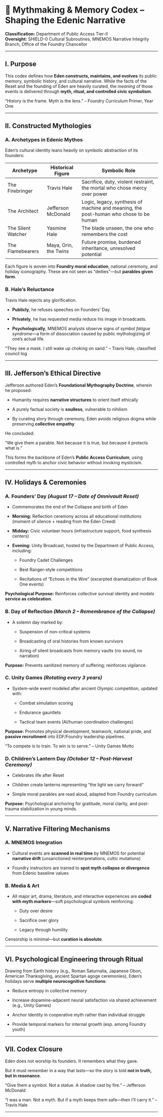 # **📜 Mythmaking & Memory Codex – Shaping the Edenic Narrative**

**Classification:** Department of Public Access Tier-II  
 **Oversight:** SHIELD-0 Cultural Subroutines, MNEMOS Narrative Integrity Branch, Office of the Foundry Chancellor

---

## **I. Purpose**

This codex defines how **Eden constructs, maintains, and evolves** its public memory, symbolic history, and cultural narrative. While the facts of the Reset and the founding of Eden are heavily curated, the *meaning* of those events is delivered through **myth, ritual, and controlled civic symbolism**.

“History is the frame. Myth is the lens.” – Foundry Curriculum Primer, Year One

---

## **II. Constructed Mythologies**

### **A. Archetypes in Edenic Mythos**

Eden’s cultural identity leans heavily on symbolic abstraction of its founders:

| Archetype | Historical Figure | Symbolic Role |
| ----- | ----- | ----- |
| The Firebringer | Travis Hale | Sacrifice, duty, violent restraint, the mortal who chose mercy over power |
| The Architect | Jefferson McDonald | Logic, legacy, synthesis of machine and meaning, the post-human who chose to be human |
| The Silent Watcher | Yasmine Hale | The blade unseen, the one who remembers the cost |
| The Flamebearers | Maya, Orin, the Twins | Future promise, burdened inheritance, unresolved potential |

Each figure is woven into **Foundry moral education**, national ceremony, and holiday iconography. These are not seen as “deities”—but **parables given form**.

### **B. Hale’s Reluctance**

Travis Hale rejects any glorification.

* **Publicly**, he refuses speeches on Founders' Day.

* **Privately**, he has requested media reduce his image in broadcasts.

* **Psychologically**, MNEMOS analysts observe signs of *symbol fatigue syndrome*—a form of dissociation caused by public mythologizing of one’s actual life.

“They see a mask. I still wake up choking on sand.” – Travis Hale, classified council log

---

## **III. Jefferson’s Ethical Directive**

Jefferson authored Eden’s **Foundational Mythography Doctrine**, wherein he proposed:

* Humanity requires **narrative structures** to orient itself ethically

* A purely factual society is **soulless**, vulnerable to nihilism

* By curating story through ceremony, Eden avoids religious dogma while preserving **collective empathy**

He concluded:

“We give them a parable. Not because it is true, but because it protects what is.”

This forms the backbone of Eden’s **Public Access Curriculum**, using controlled myth to anchor civic behavior without invoking mysticism.

---

## **IV. Holidays & Ceremonies**

### **A. Founders’ Day *(August 17 – Date of Omnivault Reset)***

* Commemorates the end of the Collapse and birth of Eden

* **Morning:** Reflection ceremony across all educational institutions (moment of silence \+ reading from the Eden Creed)

* **Midday:** Civic volunteer hours (infrastructure support, food synthesis centers)

* **Evening:** Unity Broadcast, hosted by the Department of Public Access, including:

  * Foundry Cadet Challenges

  * Best Ranger-style competitions

  * Recitations of “Echoes in the Wire” (excerpted dramatization of Book One events)

**Psychological Purpose:** Reinforces collective survival identity and models **service as celebration**.

### **B. Day of Reflection *(March 2 – Remembrance of the Collapse)***

* A solemn day marked by:

  * Suspension of non-critical systems

  * Broadcasting of oral histories from known survivors

  * Airing of silent broadcasts from memory vaults (no sound, no narration)

**Purpose:** Prevents sanitized memory of suffering; reinforces vigilance.

### **C. Unity Games *(Rotating every 3 years)***

* System-wide event modeled after ancient Olympic competition, updated with:

  * Combat simulation scoring

  * Endurance gauntlets

  * Tactical team events (AI/human coordination challenges)

**Purpose:** Promotes physical development, teamwork, national pride, and **passive recruitment** into EDF/Foundry leadership pipelines.

“To compete is to train. To win is to serve.” – Unity Games Motto

### **D. Children’s Lantern Day *(October 12 – Post-Harvest Ceremony)***

* Celebrates life after Reset

* Children create lanterns representing “the light we carry forward”

* Simple moral parables are read aloud, adapted from Foundry curriculum

**Purpose:** Psychological anchoring for gratitude, moral clarity, and post-trauma stabilization in young minds.

---

## **V. Narrative Filtering Mechanisms**

### **A. MNEMOS Integration**

* Cultural events are **scanned in real time** by MNEMOS for potential **narrative drift** (unsanctioned reinterpretations, cultic mutations)

* Foundry instructors are trained to **spot myth collapse or divergence** from Edenic baseline values

### **B. Media & Art**

* All major art, drama, literature, and interactive experiences are **coded with myth markers**—soft psychological symbols reinforcing:

  * Duty over desire

  * Sacrifice over glory

  * Legacy through humility

Censorship is minimal—but **curation is absolute**.

---

## **VI. Psychological Engineering through Ritual**

Drawing from Earth history (e.g., Roman Saturnalia, Japanese Obon, American Thanksgiving, ancient Spartan agoge ceremonies), Eden’s holidays serve **multiple neurocognitive functions**:

* Reduce entropy in collective memory

* Increase dopamine-adjacent neural satisfaction via shared achievement (e.g., Unity Games)

* Anchor identity in cooperative myth rather than individual struggle

* Provide temporal markers for internal growth (esp. among Foundry youth)

---

## **VII. Codex Closure**

Eden does not worship its founders. It remembers what they gave.

But it must remember in a way that lasts—so the story is told **not in truth, but in resonance**.

“Give them a symbol. Not a statue. A shadow cast by fire.” – Jefferson McDonald

“I was a man. Not a myth. But if a myth keeps them safe—then I’ll carry it.” – Travis Hale

---

